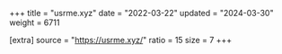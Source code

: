+++
title = "usrme.xyz"
date = "2022-03-22"
updated = "2024-03-30"
weight = 6711

[extra]
source = "https://usrme.xyz/"
ratio = 15
size = 7
+++

